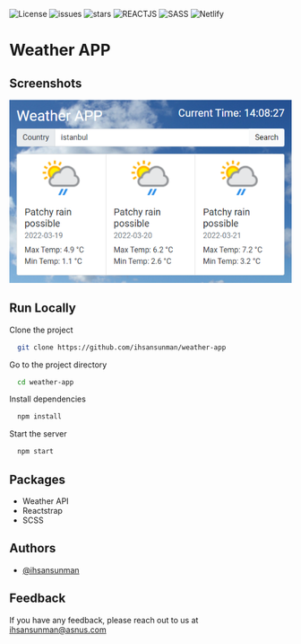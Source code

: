 ![License](https://img.shields.io/github/license/ihsansunman/weather-app?style=for-the-badge) ![issues](https://img.shields.io/github/issues/ihsansunman/weather-app?style=for-the-badge) ![stars](https://img.shields.io/github/stars/ihsansunman/weather-app?style=for-the-badge) ![REACTJS](https://img.shields.io/badge/-ReactJs-61DAFB?logo=react&logoColor=white&style=for-the-badge) ![SASS](https://img.shields.io/badge/-SASS-c6538c?logo=sass&logoColor=white&style=for-the-badge) ![Netlify](https://img.shields.io/badge/-netlify-00C7B7?logo=netlify&logoColor=white&style=for-the-badge)



# Weather APP

## Screenshots

![Screenshot](https://raw.githubusercontent.com/ihsansunman/weather-app/main/src/images/screenshot.png)

## Run Locally

Clone the project

```bash
  git clone https://github.com/ihsansunman/weather-app
```

Go to the project directory

```bash
  cd weather-app
```

Install dependencies

```bash
  npm install
```

Start the server

```bash
  npm start
```

## Packages

- Weather API
- Reactstrap
- SCSS

## Authors

- [@ihsansunman](https://www.github.com/ihsansunman)


## Feedback

If you have any feedback, please reach out to us at [ihsansunman@asnus.com](mailto:ihsansunman@asnus.com)